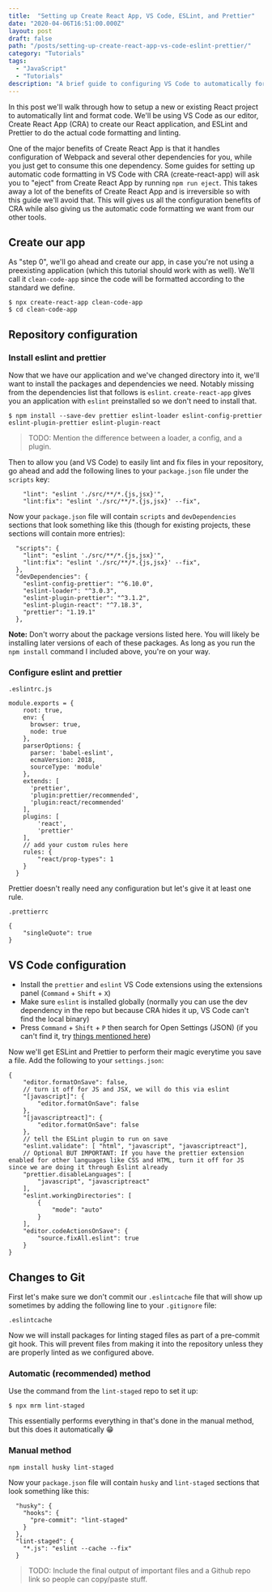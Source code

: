 ```yaml
---
title:  "Setting up Create React App, VS Code, ESLint, and Prettier"
date: "2020-04-06T16:51:00.000Z"
layout: post
draft: false
path: "/posts/setting-up-create-react-app-vs-code-eslint-prettier/"
category: "Tutorials"
tags:
  - "JavaScript"
  - "Tutorials"
description: "A brief guide to configuring VS Code to automatically format code in your CRA app using ESLint and Prettier"
---
```


In this post we'll walk through how to setup a new or existing React project to automatically lint and format code. We'll be using VS Code as our editor, Create React App (CRA) to create our React application, and ESLint and Prettier to do the actual code formatting and linting.

One of the major benefits of Create React App is that it handles configuration of Webpack and several other dependencies for you, while you just get to consume this one dependency. Some guides for setting up automatic code formatting in VS Code with CRA (create-react-app) will ask you to "eject" from Create React App by running `npm run eject`. This takes away a lot of the benefits of Create React App and is irreversible so with this guide we'll avoid that. This will gives us all the configuration benefits of CRA while also giving us the automatic code formatting we want from our other tools.

## Create our app

As "step 0", we'll go ahead and create our app, in case you're not using a preexisting application (which this tutorial should work with as well). We'll call it `clean-code-app` since the code will be formatted according to the standard we define.

```
$ npx create-react-app clean-code-app
$ cd clean-code-app
```

## Repository configuration

### Install eslint and prettier

Now that we have our application and we've changed directory into it, we'll want to install the packages and dependencies we need. Notably missing from the dependencies list that follows is `eslint`. `create-react-app` gives you an application with `eslint` preinstalled so we don't need to install that.

```
$ npm install --save-dev prettier eslint-loader eslint-config-prettier eslint-plugin-prettier eslint-plugin-react
```

> TODO: Mention the difference between a loader, a config, and a plugin.

Then to allow you (and VS Code) to easily lint and fix files in your repository, go ahead and add the following lines to your `package.json` file under the `scripts` key:

```
    "lint": "eslint './src/**/*.{js,jsx}'",
    "lint:fix": "eslint './src/**/*.{js,jsx}' --fix",
```

Now your `package.json` file will contain `scripts` and `devDependencies` sections that look something like this (though for existing projects, these sections will contain more entries):

```
  "scripts": {
    "lint": "eslint './src/**/*.{js,jsx}'",
    "lint:fix": "eslint './src/**/*.{js,jsx}' --fix",
  },
  "devDependencies": {
    "eslint-config-prettier": "^6.10.0",
    "eslint-loader": "^3.0.3",
    "eslint-plugin-prettier": "^3.1.2",
    "eslint-plugin-react": "^7.18.3",
    "prettier": "1.19.1"
  },
```

**Note:** Don't worry about the package versions listed here. You will likely be installing later versions of each of these packages. As long as you run the `npm install` command I included above, you're on your way.

### Configure eslint and prettier

`.eslintrc.js`

```
module.exports = {
    root: true,
    env: {
      browser: true,
      node: true
    },
    parserOptions: {
      parser: 'babel-eslint',
      ecmaVersion: 2018,
      sourceType: 'module'
    },
    extends: [
      'prettier',
      'plugin:prettier/recommended',
      'plugin:react/recommended'
    ],
    plugins: [
        'react',
        'prettier'
    ],
    // add your custom rules here
    rules: {
        "react/prop-types": 1
    }
  }
```

Prettier doesn't really need any configuration but let's give it at least one rule.

`.prettierrc`
```
{
    "singleQuote": true
}
```

## VS Code configuration

- Install the `prettier` and `eslint` VS Code extensions using the extensions panel (`Command` + `Shift` + `X`)
- Make sure `eslint` is installed globally (normally you can use the dev dependency in the repo but because CRA hides it up, VS Code can't find the local binary)
- Press `Command` + `Shift` + `P` then search for Open Settings (JSON) (if you can't find it, try [things mentioned here](https://stackoverflow.com/questions/54785520/vs-code-how-to-open-json-settings-with-defaults))

Now we'll get ESLint and Prettier to perform their magic everytime you save a file. Add the following to your `settings.json`:

```
{
    "editor.formatOnSave": false,
    // turn it off for JS and JSX, we will do this via eslint
    "[javascript]": {
        "editor.formatOnSave": false
    },
    "[javascriptreact]": {
        "editor.formatOnSave": false
    },
    // tell the ESLint plugin to run on save
    "eslint.validate": [ "html", "javascript", "javascriptreact"],
    // Optional BUT IMPORTANT: If you have the prettier extension enabled for other languages like CSS and HTML, turn it off for JS since we are doing it through Eslint already
    "prettier.disableLanguages": [
        "javascript", "javascriptreact"
    ],
    "eslint.workingDirectories": [
        {
            "mode": "auto"
        }
    ],
    "editor.codeActionsOnSave": {
        "source.fixAll.eslint": true
    }
}
```

## Changes to Git

First let's make sure we don't commit our `.eslintcache` file that will show up sometimes by adding the following line to your `.gitignore` file:
```
.eslintcache
```

Now we will install packages for linting staged files as part of a pre-commit git hook. This will prevent files from making it into the repository unless they are properly linted as we configured above.

### Automatic (recommended) method
Use the command from the `lint-staged` repo to set it up:
```
$ npx mrm lint-staged
```
This essentially performs everything in that's done in the manual method, but this does it automatically 😁

### Manual method
```
npm install husky lint-staged
```

Now your `package.json` file will contain `husky` and `lint-staged` sections that look something like this:
```
  "husky": {
    "hooks": {
      "pre-commit": "lint-staged"
    }
  },
  "lint-staged": {
    "*.js": "eslint --cache --fix"
  }
```

> TODO: Include the final output of important files and a Github repo link so people can copy/paste stuff.